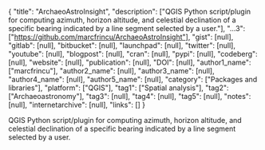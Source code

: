 {
  "title": "ArchaeoAstroInsight",
  "description": ["QGIS Python script/plugin for computing azimuth, horizon altitude, and celestial declination of a specific bearing indicated by a line segment selected by a user."],
  "...3": ["https://github.com/marcfrincu/ArchaeoAstroInsight"],
  "gist": [null],
  "gitlab": [null],
  "bitbucket": [null],
  "launchpad": [null],
  "twitter": [null],
  "youtube": [null],
  "blogpost": [null],
  "cran": [null],
  "pypi": [null],
  "codeberg": [null],
  "website": [null],
  "publication": [null],
  "DOI": [null],
  "author1_name": ["marcfrincu"],
  "author2_name": [null],
  "author3_name": [null],
  "author4_name": [null],
  "author5_name": [null],
  "category": ["Packages and libraries"],
  "platform": ["QGIS"],
  "tag1": ["Spatial analysis"],
  "tag2": ["Archaeoastronomy"],
  "tag3": [null],
  "tag4": [null],
  "tag5": [null],
  "notes": [null],
  "internetarchive": [null],
  "links": []
}

<!-- Generated by csv2md.R – do not edit by hand -->

QGIS Python script/plugin for computing azimuth, horizon altitude, and celestial declination of a specific bearing indicated by a line segment selected by a user.